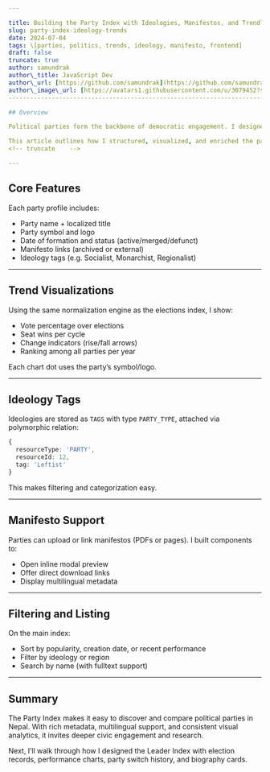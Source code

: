 ```yaml
---

title: Building the Party Index with Ideologies, Manifestos, and Trendlines
slug: party-index-ideology-trends
date: 2024-07-04
tags: \[parties, politics, trends, ideology, manifesto, frontend]
draft: false
truncate: true
author: samundrak
author\_title: JavaScript Dev
author\_url: [https://github.com/samundrak](https://github.com/samundrak)
author\_image\_url: [https://avatars1.githubusercontent.com/u/3079452?s=460\&u=e5bd48488cb71b665ea5403192c6b8a963644a08\&v=4](https://avatars1.githubusercontent.com/u/3079452?s=460&u=e5bd48488cb71b665ea5403192c6b8a963644a08&v=4)
------------------------------------------------------------------------------------------------------------------------------------------------------------------------------------------------------------------------------------

## Overview

Political parties form the backbone of democratic engagement. I designed the **Party Index Page** to give users a clear view of every major party—its history, manifesto, ideology, and performance.

This article outlines how I structured, visualized, and enriched the party page using multilingual data and analytical trends.
<!-- truncate    -->

---
```


## Core Features

Each party profile includes:

* Party name + localized title
* Party symbol and logo
* Date of formation and status (active/merged/defunct)
* Manifesto links (archived or external)
* Ideology tags (e.g. Socialist, Monarchist, Regionalist)

---

## Trend Visualizations

Using the same normalization engine as the elections index, I show:

* Vote percentage over elections
* Seat wins per cycle
* Change indicators (rise/fall arrows)
* Ranking among all parties per year

Each chart dot uses the party’s symbol/logo.

---

## Ideology Tags

Ideologies are stored as `TAGS` with type `PARTY_TYPE`, attached via polymorphic relation:

```ts
{
  resourceType: 'PARTY',
  resourceId: 12,
  tag: 'Leftist'
}
```

This makes filtering and categorization easy.

---

## Manifesto Support

Parties can upload or link manifestos (PDFs or pages). I built components to:

* Open inline modal preview
* Offer direct download links
* Display multilingual metadata

---

## Filtering and Listing

On the main index:

* Sort by popularity, creation date, or recent performance
* Filter by ideology or region
* Search by name (with fulltext support)

---

## Summary

The Party Index makes it easy to discover and compare political parties in Nepal. With rich metadata, multilingual support, and consistent visual analytics, it invites deeper civic engagement and research.

Next, I’ll walk through how I designed the Leader Index with election records, performance charts, party switch history, and biography cards.
